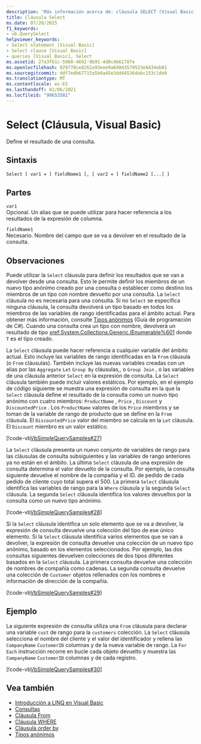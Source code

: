 ```yaml
---
description: 'Más información acerca de: cláusula SELECT (Visual Basic)'
title: Cláusula Select
ms.date: 07/20/2015
f1_keywords:
- vb.QuerySelect
helpviewer_keywords:
- Select statement [Visual Basic]
- Select clause [Visual Basic]
- queries [Visual Basic], Select
ms.assetid: 27a3f61c-5960-4692-9b91-4d0c4b6178fe
ms.openlocfilehash: 029778ce8262a93eee9a69843579523e8434eb01
ms.sourcegitcommit: ddf7edb67715a5b9a45e3dd44536dabc153c1de0
ms.translationtype: MT
ms.contentlocale: es-ES
ms.lasthandoff: 02/06/2021
ms.locfileid: "99653581"
---
```

# <a name="select-clause-visual-basic"></a>Select (Cláusula, Visual Basic)

Define el resultado de una consulta.  
  
## <a name="syntax"></a>Sintaxis  
  
```vb  
Select [ var1 = ] fieldName1 [, [ var2 = ] fieldName2 [...] ]  
```  
  
## <a name="parts"></a>Partes  

 `var1`  
 Opcional. Un alias que se puede utilizar para hacer referencia a los resultados de la expresión de columna.  
  
 `fieldName1`  
 Necesario. Nombre del campo que se va a devolver en el resultado de la consulta.  
  
## <a name="remarks"></a>Observaciones  

 Puede utilizar la `Select` cláusula para definir los resultados que se van a devolver desde una consulta. Esto le permite definir los miembros de un nuevo tipo anónimo creado por una consulta o establecer como destino los miembros de un tipo con nombre devuelto por una consulta. La `Select` cláusula no es necesaria para una consulta. Si no `Select` se especifica ninguna cláusula, la consulta devolverá un tipo basado en todos los miembros de las variables de rango identificadas para el ámbito actual. Para obtener más información, consulte [Tipos anónimos](../../programming-guide/language-features/objects-and-classes/anonymous-types.md) (Guía de programación de C#). Cuando una consulta crea un tipo con nombre, devolverá un resultado de tipo <xref:System.Collections.Generic.IEnumerable%601> donde `T` es el tipo creado.  
  
 La `Select` cláusula puede hacer referencia a cualquier variable del ámbito actual. Esto incluye las variables de rango identificadas en la `From` cláusula (o `From` cláusulas). También incluye las nuevas variables creadas con un alias por las `Aggregate` `Let` `Group By` cláusulas,, o `Group Join` , o las variables de una cláusula anterior `Select` en la expresión de consulta. La `Select` cláusula también puede incluir valores estáticos. Por ejemplo, en el ejemplo de código siguiente se muestra una expresión de consulta en la que la `Select` cláusula define el resultado de la consulta como un nuevo tipo anónimo con cuatro miembros: `ProductName` , `Price` , `Discount` y `DiscountedPrice` . Los `ProductName` valores de los `Price` miembros y se toman de la variable de rango de producto que se define en la `From` cláusula. El `DiscountedPrice` valor del miembro se calcula en la `Let` cláusula. El `Discount` miembro es un valor estático.  
  
 [!code-vb[VbSimpleQuerySamples#27](~/samples/snippets/visualbasic/VS_Snippets_VBCSharp/VbSimpleQuerySamples/VB/QuerySamples1.vb#27)]  
  
 La `Select` cláusula presenta un nuevo conjunto de variables de rango para las cláusulas de consulta subsiguientes y las variables de rango anteriores ya no están en el ámbito. La última `Select` cláusula de una expresión de consulta determina el valor devuelto de la consulta. Por ejemplo, la consulta siguiente devuelve el nombre de la compañía y el ID. de pedido de cada pedido de cliente cuyo total supera el 500. La primera `Select` cláusula identifica las variables de rango para la `Where` cláusula y la segunda `Select` cláusula. La segunda `Select` cláusula identifica los valores devueltos por la consulta como un nuevo tipo anónimo.  
  
 [!code-vb[VbSimpleQuerySamples#28](~/samples/snippets/visualbasic/VS_Snippets_VBCSharp/VbSimpleQuerySamples/VB/QuerySamples1.vb#28)]  
  
 Si la `Select` cláusula identifica un solo elemento que se va a devolver, la expresión de consulta devuelve una colección del tipo de ese único elemento. Si la `Select` cláusula identifica varios elementos que se van a devolver, la expresión de consulta devuelve una colección de un nuevo tipo anónimo, basado en los elementos seleccionados. Por ejemplo, las dos consultas siguientes devuelven colecciones de dos tipos diferentes basados en la `Select` cláusula. La primera consulta devuelve una colección de nombres de compañía como cadenas. La segunda consulta devuelve una colección de `Customer` objetos rellenados con los nombres e información de dirección de la compañía.  
  
 [!code-vb[VbSimpleQuerySamples#29](~/samples/snippets/visualbasic/VS_Snippets_VBCSharp/VbSimpleQuerySamples/VB/QuerySamples1.vb#29)]  
  
## <a name="example"></a>Ejemplo  

 La siguiente expresión de consulta utiliza una `From` cláusula para declarar una variable `cust` de rango para la `customers` colección. La `Select` cláusula selecciona el nombre del cliente y el valor del identificador y rellena las `CompanyName` `CustomerID` columnas y de la nueva variable de rango. La `For Each` instrucción recorre en bucle cada objeto devuelto y muestra las `CompanyName` `CustomerID` columnas y de cada registro.  
  
 [!code-vb[VbSimpleQuerySamples#30](~/samples/snippets/visualbasic/VS_Snippets_VBCSharp/VbSimpleQuerySamples/VB/QuerySamples1.vb#30)]  
  
## <a name="see-also"></a>Vea también

- [Introducción a LINQ en Visual Basic](../../programming-guide/language-features/linq/introduction-to-linq.md)
- [Consultas](index.md)
- [Cláusula From](from-clause.md)
- [Cláusula WHERE](where-clause.md)
- [Cláusula order by](order-by-clause.md)
- [Tipos anónimos](../../programming-guide/language-features/objects-and-classes/anonymous-types.md)

